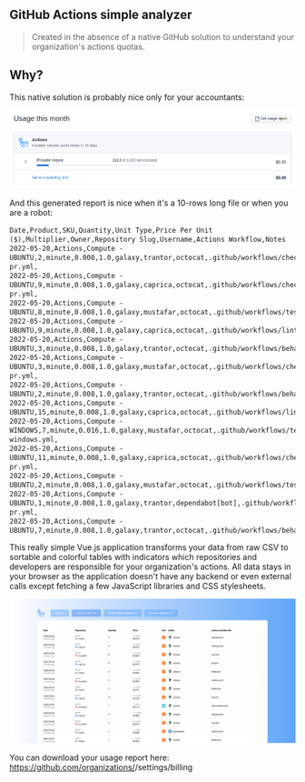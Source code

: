 ## GitHub Actions simple analyzer
> Created in the absence of a native GitHub solution to understand your organization's actions quotas. 

## Why?
This native solution is probably nice only for your accountants:

![images/screenshot-gh.png](images/screenshot-gh.png)

And this generated report is nice when it's a 10-rows long file or when you are a robot:

```csv
Date,Product,SKU,Quantity,Unit Type,Price Per Unit ($),Multiplier,Owner,Repository Slug,Username,Actions Workflow,Notes
2022-05-20,Actions,Compute - UBUNTU,2,minute,0.008,1.0,galaxy,trantor,octocat,.github/workflows/check-pr.yml,
2022-05-20,Actions,Compute - UBUNTU,9,minute,0.008,1.0,galaxy,caprica,octocat,.github/workflows/check-pr.yml,
2022-05-20,Actions,Compute - UBUNTU,8,minute,0.008,1.0,galaxy,mustafar,octocat,.github/workflows/test.yml,
2022-05-20,Actions,Compute - UBUNTU,9,minute,0.008,1.0,galaxy,caprica,octocat,.github/workflows/lint.yml,
2022-05-20,Actions,Compute - UBUNTU,3,minute,0.008,1.0,galaxy,trantor,octocat,.github/workflows/behat.yml,
2022-05-20,Actions,Compute - UBUNTU,3,minute,0.008,1.0,galaxy,mustafar,octocat,.github/workflows/check-pr.yml,
2022-05-20,Actions,Compute - UBUNTU,2,minute,0.008,1.0,galaxy,trantor,octocat,.github/workflows/behat.yml,
2022-05-20,Actions,Compute - UBUNTU,15,minute,0.008,1.0,galaxy,caprica,octocat,.github/workflows/lint.yml,
2022-05-20,Actions,Compute - WINDOWS,7,minute,0.016,1.0,galaxy,mustafar,octocat,.github/workflows/test-windows.yml,
2022-05-20,Actions,Compute - UBUNTU,11,minute,0.008,1.0,galaxy,caprica,octocat,.github/workflows/check-pr.yml,
2022-05-20,Actions,Compute - UBUNTU,2,minute,0.008,1.0,galaxy,mustafar,octocat,.github/workflows/test.yml,
2022-05-20,Actions,Compute - UBUNTU,1,minute,0.008,1.0,galaxy,trantor,dependabot[bot],.github/workflows/check-pr.yml,
2022-05-20,Actions,Compute - UBUNTU,7,minute,0.008,1.0,galaxy,trantor,octocat,.github/workflows/behat.yml,
```

This really simple Vue.js application transforms your data from raw CSV to sortable and colorful tables with indicators which repositories and developers are responsible for your organization's actions. All data stays in your browser as the application doesn't have any backend or even external calls except fetching a few JavaScript libraries and CSS stylesheets.

![images/screenshot-gh.png](images/screenshot.png)

You can download your usage report here: https://github.com/organizations/<your-organization-name>/settings/billing
